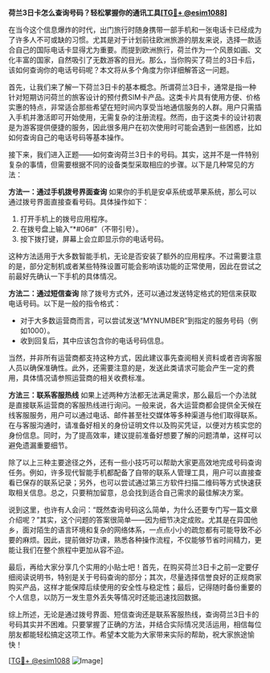 **荷兰3日卡怎么查询号码？轻松掌握你的通讯工具[[TG💪+ @esim1088](https://t.me/s/esim1088)]**

在当今这个信息爆炸的时代，出门旅行时随身携带一部手机和一张电话卡已经成为了许多人不可或缺的习惯。尤其是对于计划前往欧洲旅游的朋友来说，选择一款适合自己的国际电话卡显得尤为重要。而提到欧洲旅行，荷兰作为一个风景如画、文化丰富的国家，自然吸引了无数游客的目光。那么，当你购买了荷兰的3日卡后，该如何查询你的电话号码呢？本文将从多个角度为你详细解答这一问题。

首先，让我们来了解一下荷兰3日卡的基本概念。所谓荷兰3日卡，通常是指一种针对短期访问荷兰的旅客设计的预付费SIM卡产品。这类卡片具有使用方便、价格实惠的特点，非常适合那些希望在短时间内享受当地通信服务的人群。用户只需插入手机并激活即可开始使用，无需复杂的注册流程。然而，由于这类卡的设计初衷是为游客提供便捷的服务，因此很多用户在初次使用时可能会遇到一些困惑，比如如何查询自己的电话号码等基本操作。

接下来，我们进入正题——如何查询荷兰3日卡的号码。其实，这并不是一件特别复杂的事情，但需要根据不同的设备类型采取相应的步骤。以下是几种常见的方法：

**方法一：通过手机拨号界面查询**
如果你的手机是安卓系统或苹果系统，那么可以通过拨号界面直接查看号码。具体操作如下：
1. 打开手机上的拨号应用程序。
2. 在拨号盘上输入“*#06#”（不带引号）。
3. 按下拨打键，屏幕上会立即显示你的电话号码。

这种方法适用于大多数智能手机，无论是否安装了额外的应用程序。不过需要注意的是，部分定制机或者某些特殊设置可能会影响该功能的正常使用，因此在尝试之前最好先确认一下手机的具体情况。

**方法二：通过短信查询**
除了拨号方式外，还可以通过发送特定格式的短信来获取电话号码。以下是一般的指令格式：
- 对于大多数运营商而言，可以尝试发送“MYNUMBER”到指定的服务号码（例如1000）。
- 收到回复后，其中应该包含你的电话号码信息。

当然，并非所有运营商都支持这种方式，因此建议事先查阅相关资料或者咨询客服人员以确保准确性。此外，还需要注意的是，发送此类请求可能会产生一定的费用，具体情况请参照运营商的相关收费标准。

**方法三：联系客服热线**
如果上述两种方法都无法满足需求，那么最后一个办法就是直接联系运营商的客服热线进行询问。一般来说，各大运营商都会提供全天候在线客服服务，用户可以通过电话、邮件甚至社交媒体等多种渠道与他们取得联系。在与客服沟通时，请准备好相关的身份证明文件以及购买凭证，以便对方核实您的身份信息。同时，为了提高效率，建议提前准备好想要了解的问题清单，这样可以避免遗漏重要细节。

除了以上三种主要途径之外，还有一些小技巧可以帮助大家更高效地完成号码查询任务。例如，许多现代智能手机都配备了自带的联系人管理工具，用户可以直接查看已保存的联系记录；另外，也可以尝试通过第三方软件扫描二维码等方式快速获取相关信息。总之，只要稍加留意，总会找到适合自己需求的最佳解决方案。

说到这里，也许有人会问：“既然查询号码这么简单，为什么还要专门写一篇文章介绍呢？”其实，这个问题的答案很简单——因为细节决定成败。尤其是在异国他乡，面对陌生的语言环境和复杂的网络体系，一点点小小的疏忽都有可能导致不必要的麻烦。因此，提前做好功课，熟悉各种操作流程，不仅能够节省时间精力，更能让我们在整个旅程中更加从容不迫。

最后，再给大家分享几个实用的小贴士吧！首先，在购买荷兰3日卡之前一定要仔细阅读说明书，特别是关于号码查询的部分；其次，尽量选择信誉良好的正规商家购买产品，这样才能保障后续使用的安全性与稳定性；最后，记得随时备份重要的个人信息，以防万一发生意外丢失等情况时还能迅速找回数据。

综上所述，无论是通过拨号界面、短信查询还是联系客服热线，查询荷兰3日卡的号码其实并不困难。只要掌握了正确的方法，并结合实际情况灵活运用，相信每位朋友都能轻松搞定这项工作。希望本文能为大家带来实际的帮助，祝大家旅途愉快！

[[TG💪+ @esim1088](https://t.me/s/esim1088) ![Image](https://i.postimg.cc/4NQfJmqS/Snipaste-2025-05-13-00-14-12.png)]